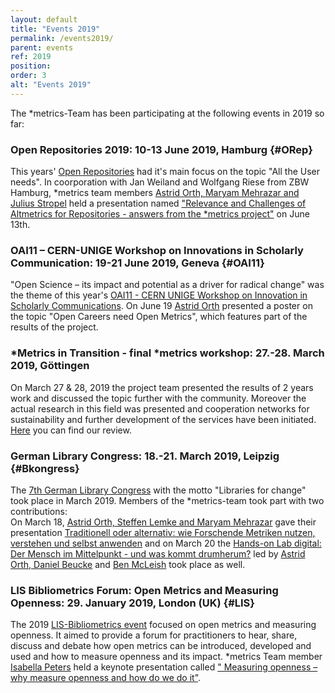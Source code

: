 ```yaml
---
layout: default
title: "Events 2019"
permalink: /events2019/
parent: events
ref: 2019
position:
order: 3
alt: "Events 2019"
---
```

<!-- Start editing content here-->

The \*metrics-Team has been participating at the following events in 2019 so far:  

###   Open Repositories 2019: 10-13 June 2019, Hamburg {#ORep}  
This years' [Open Repositories](https://or2019.blogs.uni-hamburg.de/) had it's main focus on the topic "All the User needs". In coorporation with Jan Weiland and Wolfgang Riese from ZBW Hamburg, \*metrics team members [Astrid Orth, Maryam Mehrazar and Julius Stropel](https://metrics-project.net/en/uber_uns/team/) held a presentation named ["Relevance and Challenges of Altmetrics for Repositories - answers from the \*metrics project"](https://www.conftool.net/or2019/index.php?page=browseSessions&form_room=1) on June 13th.

###   OAI11 – CERN-UNIGE Workshop on Innovations in Scholarly Communication: 19-21 June 2019, Geneva {#OAI11}
"Open Science – its impact and potential as a driver for radical change" was the theme of this year's  [OAI11 - CERN UNIGE Workshop on Innovation in Scholarly Communications](https://indico.cern.ch/event/786048/). On June 19 [Astrid Orth](https://metrics-project.net/en/uber_uns/team/) presented a poster on the topic "Open Careers need Open Metrics", which features part of the results of the project.  

### \*Metrics in Transition - final \*metrics workshop: 27.-28. March 2019, Göttingen
On March 27 & 28, 2019 the project team presented the results of 2 years work and discussed the topic further with the community. Moreover the actual research in this field was presented and cooperation networks for sustainability and further development of the services have been initiated. [Here](https://metrics-project.net/en/news/2019-04-17-review-metrics-in-transition-workshop-en) you can find our review. 
  
### German Library Congress: 18.-21. March 2019, Leipzig {#Bkongress}  
The [7th German Library Congress](https://www.bid-kongress-leipzig.de/index.php?id=1&L=1) with the motto "Libraries for change" took place in March 2019. Members of the \*metrics-team took part with two contributions:  
On March 18, [Astrid Orth, Steffen Lemke and Maryam Mehrazar](https://metrics-project.net/en/uber_uns/team/) gave their presentation 
[Traditionell oder alternativ: wie Forschende Metriken nutzen, verstehen und selbst anwenden](http://www.professionalabstracts.com/bid2019/iplanner/#/presentation/96) and on March 20 the [Hands-on Lab digital: Der Mensch im Mittelpunkt - und was kommt drumherum?](http://www.professionalabstracts.com/bid2019/iplanner/#/session/120) led by [Astrid Orth, Daniel Beucke](https://metrics-project.net/en/uber_uns/team/) and [Ben McLeish](https://www.altmetric.com/about-us/people/ben-mcleish/) took place as well.
  
### LIS Bibliometrics Forum: Open Metrics and Measuring Openness: 29. January 2019, London (UK) {#LIS} 
The 2019 [LIS-Bibliometrics event](https://www.eventbrite.co.uk/e/lis-bibliometrics-forum-open-metrics-and-measuring-openness-registration-52053342950) focused 
on open metrics and measuring openness. It aimed to provide a forum for practitioners to hear, share, discuss and debate how open metrics
can be introduced, developed and used and how to measure openness and its 
impact. \*metrics Team member [Isabella Peters](https://metrics-project.net/en/uber_uns/team/) held a keynote presentation
called [" Measuring openness – why measure openness and how do we do it"](https://zenodo.org/record/2552145#.XGLxplxKjct).  
